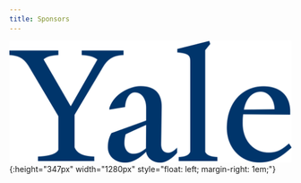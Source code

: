 ```yaml
---
title: Sponsors
---
```


![](/assets/images/yale.png){:height="347px" width="1280px" style="float: left; margin-right: 1em;"}
